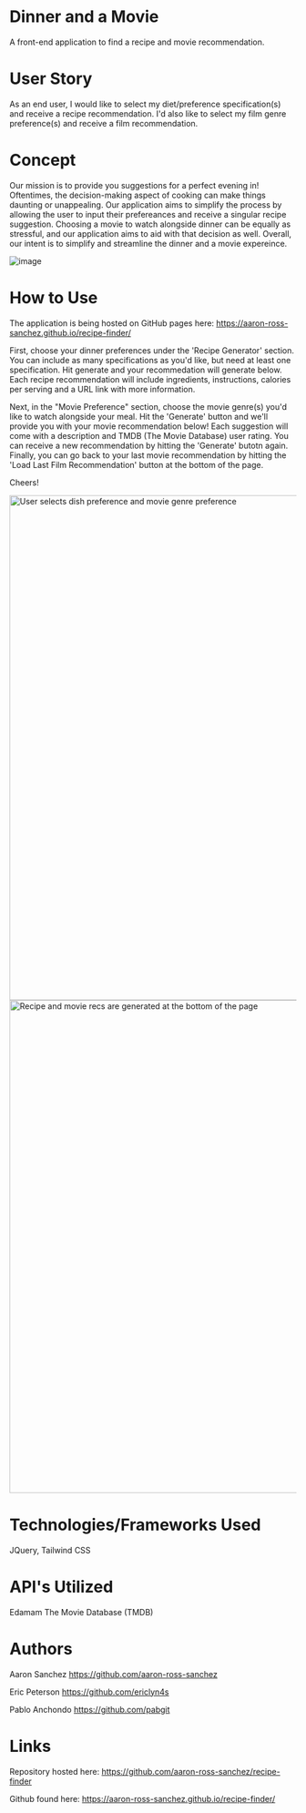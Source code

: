 # Dinner and a Movie
A front-end application to find a recipe and movie recommendation.

# User Story
As an end user, I would like to select my diet/preference specification(s) and receive a recipe recommendation. I'd also like to select my film genre preference(s) and receive a film recommendation.

# Concept
Our mission is to provide you suggestions for a perfect evening in! Oftentimes, the decision-making aspect of cooking can make things daunting or unappealing. Our application aims to simplify the process by allowing the user to input their prefereances and receive a singular recipe suggestion. Choosing a movie to watch alongside dinner can be equally as stressful, and our application aims to aid with that decision as well. Overall, our intent is to simplify and streamline the dinner and a movie expereince.

![image](https://github.com/aaron-ross-sanchez/recipe-finder/assets/136914192/1aaf1a41-69c1-423c-9e4b-1794c1c72670)

# How to Use
The application is being hosted on GitHub pages here:
https://aaron-ross-sanchez.github.io/recipe-finder/

First, choose your dinner preferences under the 'Recipe Generator' section. You can include as many specifications as you'd like, but need at least one specification. Hit generate and your recommedation will generate below. Each recipe recommendation will include ingredients, instructions, calories per serving and a URL link with more information.

Next, in the "Movie Preference" section, choose the movie genre(s) you'd like to watch alongside your meal. Hit the 'Generate' button and we'll provide you with your movie recommendation below! Each suggestion will come with a description and TMDB (The Movie Database) user rating. You can receive a new recommendation by hitting the 'Generate' butotn again. Finally, you can go back to your last movie recommendation by hitting the 'Load Last Film Recommendation' button at the bottom of the page.

Cheers!

<img width="887" alt="User selects dish preference and movie genre preference" src="https://github.com/aaron-ross-sanchez/recipe-finder/assets/29375681/bd8efaa2-636d-4595-8f4f-fbbd04a7a161" style="border: black;">

<img width="866" alt="Recipe and movie recs are generated at the bottom of the page" src="https://github.com/aaron-ross-sanchez/recipe-finder/assets/29375681/5ec6a865-6bde-4113-8e1e-41628b707476"  style="border: black;">


# Technologies/Frameworks Used
JQuery,
Tailwind CSS

# API's Utilized
Edamam
The Movie Database (TMDB)

# Authors
Aaron Sanchez
https://github.com/aaron-ross-sanchez

Eric Peterson
https://github.com/ericlyn4s

Pablo Anchondo
https://github.com/pabgit

# Links
Repository hosted here:
https://github.com/aaron-ross-sanchez/recipe-finder

Github found here:
https://aaron-ross-sanchez.github.io/recipe-finder/
